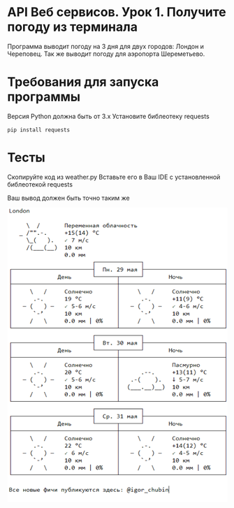 ﻿# API Веб сервисов. Урок 1. Получите погоду из терминала

Программа выводит погоду на 3 дня для двух городов: Лондон и Череповец.
Так же выводит погоду для аэропорта Шереметьево.

# Требования для запуска программы

Версия Python должна быть от 3.x
Установите библеотеку requests
```
pip install requests
```
# Тесты

Скопируйте код из weather.py
Вставьте его в Ваш IDE с установленной библеотекой requests

Ваш вывод должен быть точно таким же

![](https://github.com/pikakip1/Get_the_weather_from_the_terminal/blob/main/lon.png)
